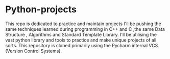 # Python-projects
This repo is dedicated to practice and maintain projects
I'll be pushing the same techniques learned during programming in C++ and C ,the same Data Structure , Algorithms and Standard Template Library.
I'll be utilising the vast python library and tools to practice and make unique projects of all sorts.
This repository is cloned primarily using the Pycharm internal VCS (Version Control Systems).
